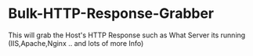 # Bulk-HTTP-Response-Grabber
This will grab the Host's HTTP Response such as What Server its running (IIS,Apache,Nginx .. and lots of more Info)
